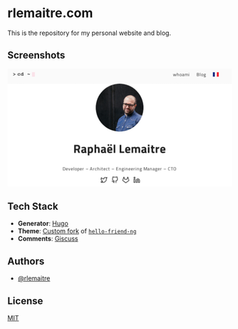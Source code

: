 
# rlemaitre.com

This is the repository for my personal website and blog.


## Screenshots

![App Screenshot](static/images/screenshot.png)


## Tech Stack

- **Generator**: [Hugo](https://gohugo.io/)
- **Theme**: [Custom fork](https://github.com/rlemaitre/hugo-theme-hello-friend-ng) of [`hello-friend-ng`](https://github.com/rhazdon/hugo-theme-hello-friend-ng)
- **Comments**: [Giscuss](https://giscuss.app/)
## Authors

- [@rlemaitre](https://www.github.com/rlemaitre)


## License

[MIT](https://choosealicense.com/licenses/mit/)
